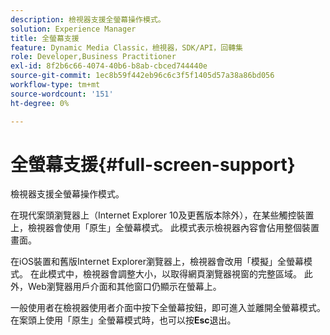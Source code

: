 ```yaml
---
description: 檢視器支援全螢幕操作模式。
solution: Experience Manager
title: 全螢幕支援
feature: Dynamic Media Classic，檢視器，SDK/API，回轉集
role: Developer,Business Practitioner
exl-id: 8f2b6c66-4074-40b6-b8ab-cbced744440e
source-git-commit: 1ec8b59f442eb96c6c3f5f1405d57a38a86bd056
workflow-type: tm+mt
source-wordcount: '151'
ht-degree: 0%

---
```


# 全螢幕支援{#full-screen-support}

檢視器支援全螢幕操作模式。

在現代案頭瀏覽器上（Internet Explorer 10及更舊版本除外），在某些觸控裝置上，檢視器會使用「原生」全螢幕模式。 此模式表示檢視器內容會佔用整個裝置畫面。

在iOS裝置和舊版Internet Explorer瀏覽器上，檢視器會改用「模擬」全螢幕模式。 在此模式中，檢視器會調整大小，以取得網頁瀏覽器視窗的完整區域。 此外，Web瀏覽器用戶介面和其他窗口仍顯示在螢幕上。

一般使用者在檢視器使用者介面中按下全螢幕按鈕，即可進入並離開全螢幕模式。 在案頭上使用「原生」全螢幕模式時，也可以按&#x200B;**Esc**&#x200B;退出。
